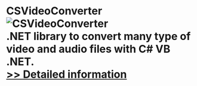 # CSVideoConverter<br />![CSVideoConverter](https://mycommerce.akamaized.net/api/pimages/P300978338/BIG/300978338.PNG)<br />.NET library to convert many type of video and audio files with C# VB .NET.<br />[>> Detailed information](https://secure.shareit.com/shareit/product.html?productid=300978338&affiliateid=200057808)